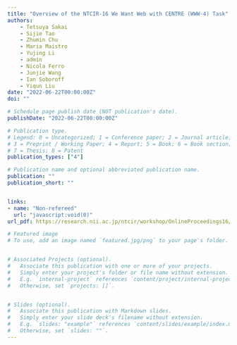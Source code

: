 ```yaml
---
title: "Overview of the NTCIR-16 We Want Web with CENTRE (WWW-4) Task"
authors:
    - Tetsuya Sakai
    - Sijie Tao
    - Zhumin Chu
    - Maria Maistro
    - Yujing Li
    - admin
    - Nicola Ferro
    - Junjie Wang
    - Ian Soboroff
    - Yiqun Liu
date: "2022-06-22T00:00:00Z"
doi: ""

# Schedule page publish date (NOT publication's date).
publishDate: "2022-06-22T00:00:00Z"

# Publication type.
# Legend: 0 = Uncategorized; 1 = Conference paper; 2 = Journal article;
# 3 = Preprint / Working Paper; 4 = Report; 5 = Book; 6 = Book section;
# 7 = Thesis; 8 = Patent
publication_types: ["4"]

# Publication name and optional abbreviated publication name.
publication: ""
publication_short: ""


links:
- name: "Non-refereed"
  url: "javascript:void(0)"
url_pdf: https://research.nii.ac.jp/ntcir/workshop/OnlineProceedings16/pdf/ntcir/01-NTCIR16-OV-WWW-SakaiT.pdf

# Featured image
# To use, add an image named `featured.jpg/png` to your page's folder. 


# Associated Projects (optional).
#   Associate this publication with one or more of your projects.
#   Simply enter your project's folder or file name without extension.
#   E.g. `internal-project` references `content/project/internal-project/index.md`.
#   Otherwise, set `projects: []`.


# Slides (optional).
#   Associate this publication with Markdown slides.
#   Simply enter your slide deck's filename without extension.
#   E.g. `slides: "example"` references `content/slides/example/index.md`.
#   Otherwise, set `slides: ""`.
---
```

